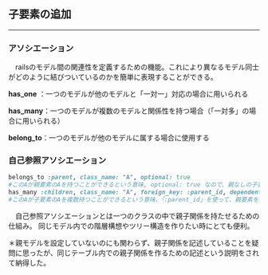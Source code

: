 ## 子要素の追加

------

### アソシエーション

　railsのモデル間の関連性を定義するための機能。これにより異なるモデル同士がどのように結びついているのかを簡単に表現することができる。

**has_one** ：一つのモデルが他のモデルと「一対一」対応の場合に用いられる

**has_many**：一つのモデルが複数のモデルと関係性を持つ場合（「一対多」の場合に用いられる）

**belong_to**：一つのモデルが他のモデルに属する場合に使用する



### 自己参照アソシエーション

```ruby
belongs_to :parent, class_name: "A", optional: true
#このAが親要素のAを持つことができるという意味, optional: true なので、親なしの子要素も許容する
has_many :children, class_name: "A", foreign_key: :parent_id, dependent: :destroy
#このAが子要素のAを複数持つことができるという意味、「:parent_id」を使って、親要素を判別することができる
```

　自己参照アソシエーションとは一つのクラスの中で親子関係を持たせるための仕組み。
同じモデル内での階層構想やツリー構造を作りたい時にとても便利。

＊親モデルを設定していないのにも関わらず、親子関係を記述していることを疑問に思ったが、同じテーブル内での親子関係を作るための記述という説明をされて納得した。

